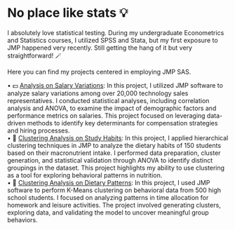 # No place like stats 💡
I absolutely love statistical testing. During my undergraduate Econometrics and Statistics courses, I utilized SPSS and Stata, but my first exposure to JMP happened very recently. Still getting the hang of it but very straightforward! 🪄

Here you can find my projects centered in employing JMP SAS.

• 💵 [Analysis on Salary Variations](https://github.com/isabelabpas/jmp_projects/tree/6f0354de177c899f95f0642c7b621cca1fb00cb2/JMP%20Salary%20Analysis): In this project, I utilized JMP software to analyze salary variations among over 20,000 technology sales representatives. I conducted statistical analyses, including correlation analysis and ANOVA, to examine the impact of demographic factors and performance metrics on salaries. This project focused on leveraging data-driven methods to identify key determinants for compensation strategies and hiring processes.  
• 📘 [Clustering Analysis on Study Habits](https://github.com/isabelabpas/jmp_projects/blob/main/Analysis%20on%20Study%20Habits.md): In this project, I applied hierarchical clustering techniques in JMP to analyze the dietary habits of 150 students based on their macronutrient intake. I performed data preparation, cluster generation, and statistical validation through ANOVA to identify distinct groupings in the dataset. This project highlights my ability to use clustering as a tool for exploring behavioral patterns in nutrition.  
• 🍴 [Clustering Analysis on Dietary Patterns](https://github.com/isabelabpas/jmp_projects/blob/main/Analysis%20on%20Student%20Dietary%20Patterns.md): In this project, I used JMP software to perform K-Means clustering on behavioral data from 500 high school students. I focused on analyzing patterns in time allocation for homework and leisure activities. The project involved generating clusters, exploring data, and validating the model to uncover meaningful group behaviors.  

